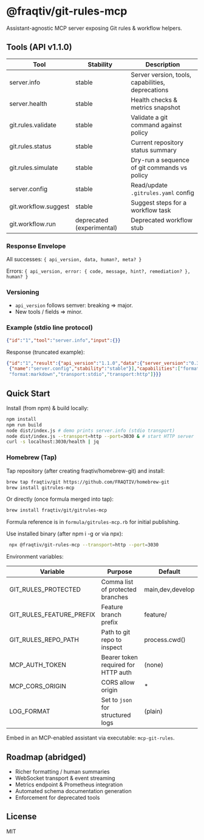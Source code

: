 # @fraqtiv/git-rules-mcp

Assistant-agnostic MCP server exposing Git rules & workflow helpers.

## Tools (API v1.1.0)

| Tool | Stability | Description |
|------|-----------|-------------|
| server.info | stable | Server version, tools, capabilities, deprecations |
| server.health | stable | Health checks & metrics snapshot |
| git.rules.validate | stable | Validate a git command against policy |
| git.rules.status | stable | Current repository status summary |
| git.rules.simulate | stable | Dry-run a sequence of git commands vs policy |
| server.config | stable | Read/update `.gitrules.yaml` config |
| git.workflow.suggest | stable | Suggest steps for a workflow task |
| git.workflow.run | deprecated (experimental) | Deprecated workflow stub |

### Response Envelope

All successes: `{ api_version, data, human?, meta? }`

Errors: `{ api_version, error: { code, message, hint?, remediation? }, human? }`

### Versioning

- `api_version` follows semver: breaking => major.
- New tools / fields => minor.

### Example (stdio line protocol)

```json
{"id":"1","tool":"server.info","input":{}}
```

Response (truncated example):

```json
{"id":"1","result":{"api_version":"1.1.0","data":{"server_version":"0.3.0","api_version":"1.1.0","tools":[{"name":"server.info","stability":"stable"},
 {"name":"server.config","stability":"stable"}],"capabilities":["format:neutral",
 "format:markdown","transport:stdio","transport:http"]}}}
```

## Quick Start

Install (from npm) & build locally:

```bash
npm install
npm run build
node dist/index.js # demo prints server.info (stdio transport)
node dist/index.js --transport=http --port=3030 & # start HTTP server
curl -s localhost:3030/health | jq
```

### Homebrew (Tap)

Tap repository (after creating fraqtiv/homebrew-git) and install:

```bash
brew tap fraqtiv/git https://github.com/FRAQTIV/homebrew-git
brew install gitrules-mcp
```

Or directly (once formula merged into tap):

```bash
brew install fraqtiv/git/gitrules-mcp
```

Formula reference is in `formula/gitrules-mcp.rb` for initial publishing.

Use installed binary (after npm i -g or via npx):

```bash
 npx @fraqtiv/git-rules-mcp --transport=http --port=3030
```

Environment variables:

| Variable | Purpose | Default |
|----------|---------|---------|
| GIT_RULES_PROTECTED | Comma list of protected branches | main,dev,develop |
| GIT_RULES_FEATURE_PREFIX | Feature branch prefix | feature/ |
| GIT_RULES_REPO_PATH | Path to git repo to inspect | process.cwd() |
| MCP_AUTH_TOKEN | Bearer token required for HTTP auth | (none) |
| MCP_CORS_ORIGIN | CORS allow origin | * |
| LOG_FORMAT | Set to `json` for structured logs | (plain) |

Embed in an MCP-enabled assistant via executable: `mcp-git-rules`.

## Roadmap (abridged)

- Richer formatting / human summaries
- WebSocket transport & event streaming
- Metrics endpoint & Prometheus integration
- Automated schema documentation generation
- Enforcement for deprecated tools

## License

MIT
